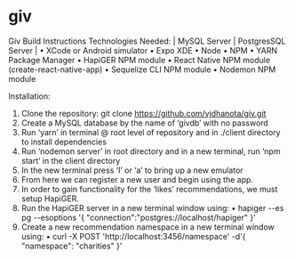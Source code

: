 # giv
Giv Build Instructions
Technologies Needed:
| MySQL Server |
PostgresSQL Server |
• XCode or Android simulator
• Expo XDE
• Node
• NPM
• YARN Package Manager
• HapiGER NPM module
• React Native NPM module (create-react-native-app)
• Sequelize CLI NPM module
• Nodemon NPM module

Installation:
1. Clone the repository: git clone https://github.com/vjdhanota/giv.git
2. Create a MySQL database by the name of ‘givdb’ with no password
3. Run ‘yarn’ in terminal @ root level of repository and in ./client directory to install
dependencies
4. Run ‘nodemon server’ in root directory and in a new terminal, run ‘npm start’ in the
client directory
5. In the new terminal press ‘I’ or ‘a’ to bring up a new emulator
6. From here we can register a new user and begin using the app.
7. In order to gain functionality for the ‘likes’ recommendations, we must setup HapiGER.
8. Run the HapiGER server in a new terminal window using:
• hapiger --es pg --esoptions '{ "connection":"postgres://localhost/hapiger" }'
9. Create a new recommendation namespace in a new terminal window using:
• curl -X POST 'http://localhost:3456/namespace' -d'{ "namespace": "charities" }'

